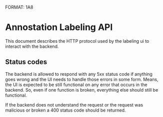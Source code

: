 FORMAT: 1A8

# Annostation Labeling API

This document describes the HTTP protocol used by the labeling ui to interact with the backend.

## Status codes

The backend is allowed to respond with any 5xx status code if anything goes
wrong and the UI needs to handle those errors in some form. Means, the UI is
expected to be still functional on any error that occurs in the backend. So,
even if one function is broken, everything else should still be functional.

If the backend does not understand the request or the request was malicious or
broken a 400 status code should be returned.

<!-- include(dataStructures.md) -->
<!-- include(video.md) -->
<!-- include(task.md) -->
<!-- include(labeledThingInFrame.md) -->
<!-- include(labeledThing.md) -->
<!-- include(status.md) -->
<!-- include(currentUser.md) -->
<!-- include(users.md) -->
<!-- include(project.md) -->
<!-- include(dimensionPrediction.md) -->
<!-- include(labelingGroup.md) -->
<!-- include(taskConfiguration.md) -->
<!-- include(system.md) -->
<!-- include(labeledThingGroup.md) -->
<!-- include(organisation.md) -->
